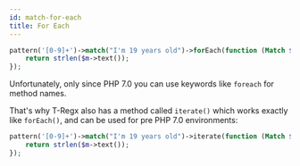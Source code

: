 ```yaml
---
id: match-for-each
title: For Each
---
```



```php
pattern('[0-9]+')->match("I'm 19 years old")->forEach(function (Match $m) {
    return strlen($m->text());
});
```

Unfortunately, only since PHP 7.0 you can use keywords like `foreach` for method names.
 
That's why T-Regx also has a method
called `iterate()` which works exactly like `forEach()`, and can be used for pre PHP 7.0 environments:

```php
pattern('[0-9]+')->match("I'm 19 years old")->iterate(function (Match $m) {
    return strlen($m->text());
});
```
